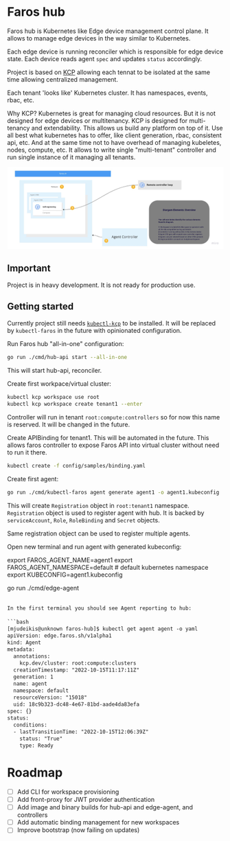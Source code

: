 # Faros hub

Faros hub is Kubernetes like Edge device management control plane.
It allows to manage edge devices in the way similar to Kubernetes.

Each edge device is running reconciler which is responsible for edge device
state. Each device reads agent `spec` and updates `status` accordingly.

Project is based on [KCP](https://www.kcp.io/) allowing each tennat to be isolated
at the same time allowing centralized management.

Each tenant 'looks like' Kubernetes cluster. It has namespaces, events, rbac, etc.

Why KCP? Kubernetes is great for managing cloud resources. But it is not designed
for edge devices or multitenancy. KCP is designed for multi-tenancy and extendability.
This allows us build any platform on top of it. Use all best what kubernetes has to offer,
like client generation, rbac, consistent api, etc. And at the same time not to have
overhead of managing kubeletes, nodes, compute, etc.
It allows to write single "multi-tenant" controller and run single instance of it
managing all tenants.

![High level diagram](docs/img/hl.jpg)

## Important

Project is in heavy development. It is not ready for production use.

## Getting started

Currently project still needs [`kubectl-kcp`](https://github.com/kcp-dev/kcp) to be installed. It will be replaced
by `kubectl-faros` in the future with opinionated configuration.

Run Faros hub "all-in-one" configuration:

```bash
go run ./cmd/hub-api start --all-in-one
```

This will start hub-api, reconciler.

Create first workpace/virtual cluster:

```bash
kubectl kcp workspace use root
kubectl kcp workspace create tenant1 --enter
```

Controller will run in tenant `root:compute:controllers` so for now this name
is reserved. It will be changed in the future.

Create APIBinding for tenant1. This will be automated in the future.
This allows faros controller to expose Faros API into virtual cluster without
need to run it there.

```bash
kubectl create -f config/samples/binding.yaml
```

Create first agent:

```bash
go run ./cmd/kubectl-faros agent generate agent1 -o agent1.kubeconfig
```

This will create `Registration` object in `root:tenant1` namespace.
`Registration` object is used to register agent with hub. It is backed by `serviceAccount`,
`Role`, `RoleBinding` and `Secret` objects.

Same registration object can be used to register multiple agents.

Open new terminal and run agent with generated kubeconfig:

export FAROS_AGENT_NAME=agent1
export FAROS_AGENT_NAMESPACE=default # default kubernetes namespace
export KUBECONFIG=agent1.kubeconfig

go run ./cmd/edge-agent
```

In the first terminal you should see Agent reporting to hub:

```bash
[mjudeikis@unknown faros-hub]$ kubectl get agent agent -o yaml
apiVersion: edge.faros.sh/v1alpha1
kind: Agent
metadata:
  annotations:
    kcp.dev/cluster: root:compute:clusters
  creationTimestamp: "2022-10-15T11:17:11Z"
  generation: 1
  name: agent
  namespace: default
  resourceVersion: "15018"
  uid: 18c9b323-dc48-4e67-81bd-aade4da83efa
spec: {}
status:
  conditions:
  - lastTransitionTime: "2022-10-15T12:06:39Z"
    status: "True"
    type: Ready
```


# Roadmap

- [ ] Add CLI for workspace provisioning
- [ ] Add front-proxy for JWT provider authentication
- [ ] Add image and binary builds for hub-api and edge-agent, and controllers
- [ ] Add automatic binding management for new workspaces
- [ ] Improve bootstrap (now failing on updates)
